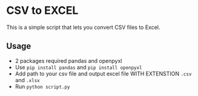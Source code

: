 # CSV to EXCEL
This is a simple script that lets you convert CSV files to Excel.

## Usage

* 2 packages required pandas and openpyxl
* Use `pip install pandas` and `pip install openpyxl`
* Add path to your csv file and output excel file WITH EXTENSTION `.csv` and `.xlsx`
* Run `python script.py`
